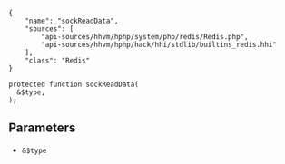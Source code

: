 ``` yamlmeta
{
    "name": "sockReadData",
    "sources": [
        "api-sources/hhvm/hphp/system/php/redis/Redis.php",
        "api-sources/hhvm/hphp/hack/hhi/stdlib/builtins_redis.hhi"
    ],
    "class": "Redis"
}
```




``` Hack
protected function sockReadData(
  &$type,
);
```




## Parameters




+ ` &$type `
<!-- HHAPIDOC -->
